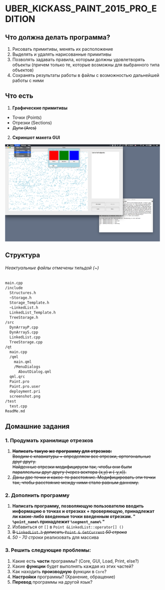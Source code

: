 # UBER\_KICKASS\_PAINT\_2015\_PRO\_EDITION

## Что должна делать программа?
1. Рисовать примитивы, менять их расположение  
2. Выделять и удалять нарисованные примитивы  
3. Позволять задавать правила, которым должны удовлетворять объекты (причем только те, которые возможны для выбранного типа объектов)  
4. Сохранять результаты работы в файлы с возможностью дальнейшей работы с ними  

## Что есть

1. **Графические примитивы**  
  + Точки   (Points)  
  + Отрезки (Sections)  
  + ~~Дуги    (Arcs)~~  
  
2. **Скриншот макета GUI**  

![Screenshot](https://github.com/109spbu2sem/Project/blob/tapochek97/qt/screenshot.png?raw=true "Screenshot")

## Структура
###### Неактуальные файлы отмечены тильдой (~)
    main.cpp  
    /include  
      Structures.h  
      ~Storage.h  
      Storage_Template.h  
      ~LinkedList.h  
      LinkedList_Template.h   
      TreeStorage.h  
    /src  
      DynArrayP.cpp  
      DynArrayS.cpp  
      LinkedList.cpp  
      TreeStorage.cpp  
    /qt
      main.cpp  
      /qml  
        main.qml  
        /MenuDialogs  
          AboutDialog.qml  
      qml.qrc  
      Paint.pro  
      Paint.pro.user  
      deployment.pri  
      screenshot.png  
    /test  
      test.cpp  
    ReadMe.md  

## Домашние задания

### 1. Продумать хранилище отрезков

1. ~~**Написать такую же программу для отрезков:**~~  
~~Вводим с клавиатуры + определяем все отрезки, ортогональные друг другу.~~  
~~Найденные отрезки модифицируем так, чтобы они были параллельны друг другу (через вектора (х,у) и (-у,х)).~~    
2. ~~Даны две точки и какое-то расстояние. Модифицировать эти точки так, чтобы расстояние между ними стало равным данному.~~  

### 2. Дополнить программу
1. **Написать программу, позволяющую пользователю вводить информацию о точках и отрезках + проверяющую, принадлежат ли какие-либо введенные точки введенным отрезкам. " `%point_name%` принадлежит `%segment_name%` "**  
2. Избавиться от `[]` в `Point &LinkedList::operator[] ()`  
3. ~~В `LinkedList.h` дописать `Point & GetCurrent` *50 строка*~~  
4. *50 - 70 строки* реализовать для массива  

### 3. Решить следующие проблемы:
1. Какие есть **части** программы? (Core, GUI, Load, Print, else?)  
2. Какие **функции** будет выполнять каждая из этих частей?  
3. Как находить **производную** функции в `Core`?  
4. **Настройки** программы? (Хранение, обращение)
5. **Перевод** программы на другой язык?
